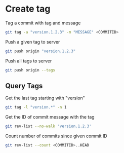 # Create tag

Tag a commit with tag and message
```bash
git tag -a "version.1.2.3" -m "MESSAGE" <COMMITID>
```

Push a given tag to server
```bash
git push origin "version.1.2.3"
```

Push all tags to server
```bash
git push origin --tags
```

## Query Tags

Get the last tag starting with "version"
```bash
git tag -l "version.*" -n 1
```

Get the ID of commit message with the tag
```bash
git rev-list --no-walk 'version.1.2.3'
```

Count number of commits since given commit ID
```bash
git rev-list --count <COMMITID>..HEAD
```
